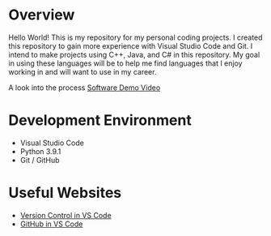 # Overview

Hello World! This is my repository for my personal coding projects. I created this repository to gain more experience with Visual Studio Code and Git. I intend to make projects using C++, Java, and C# in this repository. My goal in using these languages will be to help me find languages that I enjoy working in and will want to use in my career.


A look into the process [Software Demo Video](http://youtube.link.goes.here)

# Development Environment

* Visual Studio Code
* Python 3.9.1
* Git / GitHub


# Useful Websites

* [Version Control in VS Code](https://code.visualstudio.com/docs/editor/versioncontrol)
* [GitHub in VS Code](https://code.visualstudio.com/docs/editor/github)